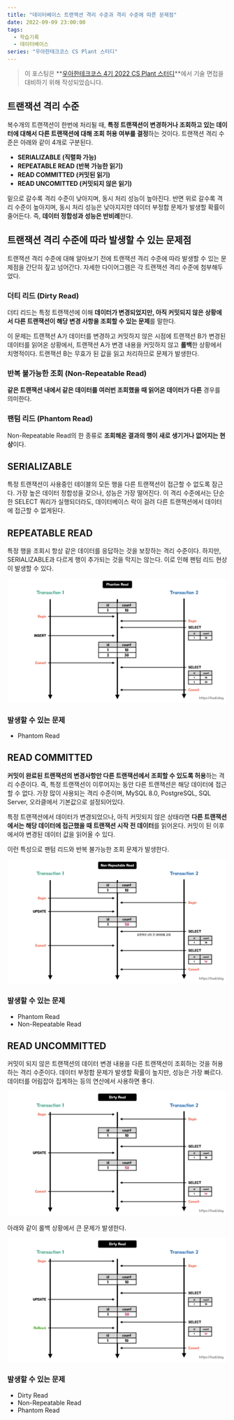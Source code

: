 ```yaml
---
title: "데이터베이스 트랜잭션 격리 수준과 격리 수준에 따른 문제점"
date: 2022-09-09 23:00:00
tags:
  - 학습기록
  - 데이터베이스
series: "우아한테크코스 CS Plant 스터디"
---
```


> 이 포스팅은 **[우아한테크코스 4기 2022 CS Plant 스터디](https://github.com/woowacourse-study/2022-cs-plant)**에서 기술 면접을 대비하기 위해 작성되었습니다.

## 트랜잭션 격리 수준

복수개의 트랜잭션이 한번에 처리될 때, **특정 트랜잭션이 변경하거나 조회하고 있는 데이터에 대해서 다른 트랜잭션에 대해 조회 허용 여부를 결정**하는 것이다. 트랜잭션 격리 수준은 아래와 같이 4개로 구분된다.

- **SERIALIZABLE (직렬화 가능)**
- **REPEATABLE READ (반복 가능한 읽기)**
- **READ COMMITTED (커밋된 읽기)**
- **READ UNCOMITTED (커밋되지 않은 읽기)**

밑으로 갈수록 격리 수준이 낮아지며, 동시 처리 성능이 높아진다. 반면 위로 갈수록 격리 수준이 높아지며, 동시 처리 성능은 낮아지지만 데이터 부정합 문제가 발생할 확률이 줄어든다. 즉, **데이터 정합성과 성능은 반비례**한다.

## 트랜잭션 격리 수준에 따라 발생할 수 있는 문제점

트랜잭션 격리 수준에 대해 알아보기 전에 트랜잭션 격리 수준에 따라 발생할 수 있는 문제점을 간단히 짚고 넘어간다. 자세한 다이어그램은 각 트랜잭션 격리 수준에 첨부해두었다.

### 더티 리드 (Dirty Read)

더티 리드는 특정 트랜잭션에 이해 **데이터가 변경되었지만, 아직 커밋되지 않은 상황에서 다른 트랜잭션이 해당 변경 사항을 조회할 수 있는 문제**를 말한다.

이 문제는 트랜잭션 A가 데이터를 변경하고 커밋하지 않은 시점에 트랜잭션 B가 변경된 데이터를 읽어온 상황에서, 트랜잭션 A가 변경 내용을 커밋하지 않고 **롤백**한 상황에서 치명적이다. 트랜잭션 B는 무효가 된 값을 읽고 처리하므로 문제가 발생한다.

### 반복 불가능한 조회 (Non-Repeatable Read)

**같은 트랜잭션 내에서 같은 데이터를 여러번 조회했을 때 읽어온 데이터가 다른** 경우를 의미한다.

### 팬텀 리드 (Phantom Read)

Non-Repeatable Read의 한 종류로 **조회해온 결과의 행이 새로 생기거나 없어지는 현상**이다.

## SERIALIZABLE

특정 트랜잭션이 사용중인 테이블의 모든 행을 다른 트랜잭션이 접근할 수 없도록 잠근다. 가장 높은 데이터 정합성을 갖으나, 성능은 가장 떨어진다. 이 격리 수준에서는 단순한 SELECT 쿼리가 실행되더라도, 데이터베이스 락이 걸려 다른 트랜잭션에서 데이터에 접근할 수 없게된다.

## REPEATABLE READ

특정 행을 조회시 항상 같은 데이터를 응답하는 것을 보장하는 격리 수준이다. 하지만, SERIALIZABLE과 다르게 행이 추가되는 것을 막지는 않는다. 이로 인해 팬텀 리드 현상이 발생할 수 있다.

![Phantom Read](./phantom-read.png)

### 발생할 수 있는 문제

- Phantom Read

## READ COMMITTED

**커밋이 완료된 트랜잭션의 변경사항만 다른 트랜잭션에서 조회할 수 있도록 허용**하는 격리 수준이다. 즉, 특정 트랜잭션이 이루어지는 동안 다른 트랜잭션은 해당 데이터에 접근할 수 없다. 가장 많이 사용되는 격리 수준이며, MySQL 8.0, PostgreSQL, SQL Server, 오라클에서 기본값으로 설정되어있다.

특정 트랜잭션에서 데이터가 변경되었으나, 아직 커밋되지 않은 상태라면 **다른 트랜잭션에서는 해당 데이터에 접근했을 때 트랜잭션 시작 전 데이터**를 읽어온다. 커밋이 된 이후에서야 변경된 데이터 값을 읽어올 수 있다.

이런 특성으로 팬텀 리드와 반복 불가능한 조회 문제가 발생한다.

![Non-Repeatable Read](./non-repeatable-read.png)

### 발생할 수 있는 문제

- Phantom Read
- Non-Repeatable Read

## READ UNCOMMITTED

커밋이 되지 않은 트랜잭션의 데이터 변경 내용을 다른 트랜잭션이 조회하는 것을 허용하는 격리 수준이다. 데이터 부정합 문제가 발생할 확률이 높지만, 성능은 가장 빠르다. 데이터를 어림잡아 집계하는 등의 연산에서 사용하면 좋다.

![Dirty Read](./dirty-read-1.png)

아래와 같이 롤백 상황에서 큰 문제가 발생한다.

![Dirty Read - 롤백이 발생했을 경우](./dirty-read-2.png)

### 발생할 수 있는 문제

- Dirty Read
- Non-Repeatable Read
- Phantom Read